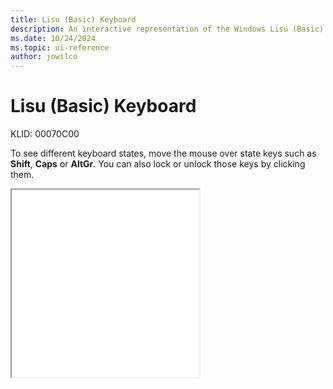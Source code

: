 ```yaml
---
title: Lisu (Basic) Keyboard
description: An interactive representation of the Windows Lisu (Basic) keyboard. To see different keyboard states, click or move the mouse over the state keys.
ms.date: 10/24/2024
ms.topic: ui-reference
author: jowilco
---
```


# Lisu (Basic) Keyboard

KLID: 00070C00

To see different keyboard states, move the mouse over state keys such as **Shift**, **Caps** or **AltGr**. You can also lock or unlock those keys by clicking them.

<iframe src="kbdlisub.html" height="300"></iframe>
